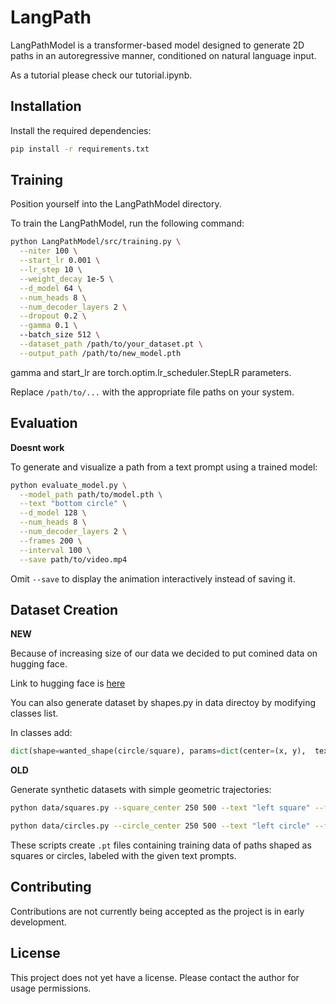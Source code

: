 # LangPath

LangPathModel is a transformer-based model designed to generate 2D paths in an autoregressive manner, conditioned on natural language input.

As a tutorial please check our tutorial.ipynb.

## Installation

Install the required dependencies:

```bash
pip install -r requirements.txt
```

## Training

Position yourself into the LangPathModel directory.

To train the LangPathModel, run the following command:

```bash
python LangPathModel/src/training.py \
  --niter 100 \
  --start_lr 0.001 \
  --lr_step 10 \
  --weight_decay 1e-5 \
  --d_model 64 \
  --num_heads 8 \
  --num_decoder_layers 2 \
  --dropout 0.2 \
  --gamma 0.1 \ 
  --batch_size 512 \
  --dataset_path /path/to/your_dataset.pt \
  --output_path /path/to/new_model.pth
```
gamma and start_lr are torch.optim.lr_scheduler.StepLR parameters.

Replace `/path/to/...` with the appropriate file paths on your system.

## Evaluation
**Doesnt work**

To generate and visualize a path from a text prompt using a trained model:

```bash
python evaluate_model.py \
  --model_path path/to/model.pth \
  --text "bottom circle" \
  --d_model 128 \
  --num_heads 8 \
  --num_decoder_layers 2 \
  --frames 200 \
  --interval 100 \
  --save path/to/video.mp4
```

Omit `--save` to display the animation interactively instead of saving it.

## Dataset Creation

**NEW**
	
Because of increasing size of our data we decided to put comined data on hugging face.

Link to hugging face is [here](https://huggingface.co/datasets/Tonio123/CaptyShapes)

You can also generate dataset by shapes.py in data directoy by modifying classes list.

In classes add:
```python
dict(shape=wanted_shape(circle/square), params=dict(center=(x, y),  text= shape_caption, n=number_of_paths_to_be_generated)),
```

**OLD**

Generate synthetic datasets with simple geometric trajectories:

```bash
python data/squares.py --square_center 250 500 --text "left square" --filename "left_square.pt" --num_origins 5000

python data/circles.py --circle_center 250 500 --text "left circle" --filename "left_circle.pt" --num_origins 5000
```


These scripts create `.pt` files containing training data of paths shaped as squares or circles, labeled with the given text prompts.

## Contributing

Contributions are not currently being accepted as the project is in early development.

## License

This project does not yet have a license. Please contact the author for usage permissions.

